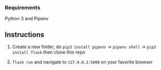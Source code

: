 ### Requirements
Python 3 and Pipenv 

## Instructions

1. Create a new folder, do `pip3 install pipenv` -> `pipenv shell` -> `pip3 install flask` then clone this repo

2. `flask run` and navigate to `127.0.0.1:5000` on your favorite browser